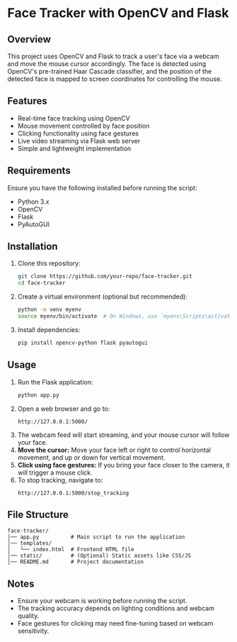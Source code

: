 # Face Tracker with OpenCV and Flask

## Overview
This project uses OpenCV and Flask to track a user's face via a webcam and move the mouse cursor accordingly. The face is detected using OpenCV's pre-trained Haar Cascade classifier, and the position of the detected face is mapped to screen coordinates for controlling the mouse.

## Features
- Real-time face tracking using OpenCV
- Mouse movement controlled by face position
- Clicking functionality using face gestures
- Live video streaming via Flask web server
- Simple and lightweight implementation

## Requirements
Ensure you have the following installed before running the script:

- Python 3.x
- OpenCV
- Flask
- PyAutoGUI

## Installation
1. Clone this repository:
   ```sh
   git clone https://github.com/your-repo/face-tracker.git
   cd face-tracker
   ```
2. Create a virtual environment (optional but recommended):
   ```sh
   python -m venv myenv
   source myenv/bin/activate  # On Windows, use `myenv\Scripts\activate`
   ```
3. Install dependencies:
   ```sh
   pip install opencv-python flask pyautogui
   ```

## Usage
1. Run the Flask application:
   ```sh
   python app.py
   ```
2. Open a web browser and go to:
   ```
   http://127.0.0.1:5000/
   ```
3. The webcam feed will start streaming, and your mouse cursor will follow your face.
4. **Move the cursor:** Move your face left or right to control horizontal movement, and up or down for vertical movement.
5. **Click using face gestures:** If you bring your face closer to the camera, it will trigger a mouse click.
6. To stop tracking, navigate to:
   ```
   http://127.0.0.1:5000/stop_tracking
   ```

## File Structure
```
face-tracker/
│── app.py          # Main script to run the application
│── templates/
│   └── index.html  # Frontend HTML file
│── static/         # (Optional) Static assets like CSS/JS
│── README.md       # Project documentation
```

## Notes
- Ensure your webcam is working before running the script.
- The tracking accuracy depends on lighting conditions and webcam quality.
- Face gestures for clicking may need fine-tuning based on webcam sensitivity.



